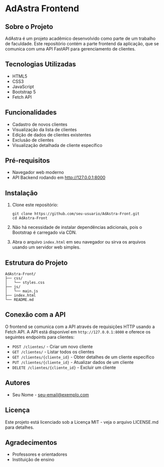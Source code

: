 # AdAstra Frontend

## Sobre o Projeto

AdAstra é um projeto acadêmico desenvolvido como parte de um trabalho de faculdade. Este repositório contém a parte frontend da aplicação, que se comunica com uma API FastAPI para gerenciamento de clientes.

## Tecnologias Utilizadas

- HTML5
- CSS3
- JavaScript
- Bootstrap 5
- Fetch API

## Funcionalidades

- Cadastro de novos clientes
- Visualização da lista de clientes
- Edição de dados de clientes existentes
- Exclusão de clientes
- Visualização detalhada de cliente específico

## Pré-requisitos

- Navegador web moderno
- API Backend rodando em http://127.0.0.1:8000

## Instalação

1. Clone este repositório:
   ```
   git clone https://github.com/seu-usuario/AdAstra-Front.git
   cd AdAstra-Front
   ```

2. Não há necessidade de instalar dependências adicionais, pois o Bootstrap é carregado via CDN.

3. Abra o arquivo `index.html` em seu navegador ou sirva os arquivos usando um servidor web simples.

## Estrutura do Projeto

```
AdAstra-Front/
├── css/
│   └── styles.css
├── js/
│   └── main.js
├── index.html
└── README.md
```

## Conexão com a API

O frontend se comunica com a API através de requisições HTTP usando a Fetch API. A API está disponível em `http://127.0.0.1:8000` e oferece os seguintes endpoints para clientes:

- `POST /clientes/` - Criar um novo cliente
- `GET /clientes/` - Listar todos os clientes
- `GET /clientes/{cliente_id}` - Obter detalhes de um cliente específico
- `PUT /clientes/{cliente_id}` - Atualizar dados de um cliente
- `DELETE /clientes/{cliente_id}` - Excluir um cliente

## Autores

- Seu Nome - [seu-email@exemplo.com](mailto:seu-email@exemplo.com)

## Licença

Este projeto está licenciado sob a Licença MIT - veja o arquivo LICENSE.md para detalhes.

## Agradecimentos

- Professores e orientadores
- Instituição de ensino